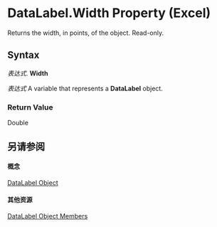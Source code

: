 
# DataLabel.Width Property (Excel)

Returns the width, in points, of the object. Read-only.


## Syntax

 _表达式_. **Width**

 _表达式_ A variable that represents a **DataLabel** object.


### Return Value

Double


## 另请参阅


#### 概念


[DataLabel Object](bb342572-8761-b326-548a-98455172f9a8.md)
#### 其他资源


[DataLabel Object Members](http://msdn.microsoft.com/library/176c4f7f-c6ef-c8cb-3983-6dd39435f793%28Office.15%29.aspx)